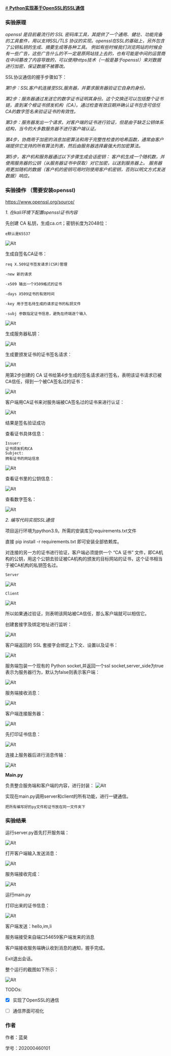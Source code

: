 [# **Python实现基于OpenSSL的SSL通信**
](https://github.com/kobebryant123312/CA)
### ~~实验原理~~

_openssl 是目前最流行的 SSL 密码库工具，其提供了一个通用、健壮、功能完备的工具套件，用以支持SSL/TLS 协议的实现。openssl在SSL的基础上，另外包含了公钥私钥的生成、摘要生成等各种工具。
例如有些时候我们浏览网站的时候会有一些广告，这些广告什么的不一定是原网站挂上去的，也有可能是中间的运营商在中间篡改了内容导致的，可以使用https技术（一般是基于openssl）来对数据进行加密，保证数据不被篡改。_

SSL协议通信的握手步骤如下：

_第1步：SSL客户机连接至SSL服务器，并要求服务器验证它自身的身份。_

_第2步：服务器通过发送它的数字证书证明其身份。这个交换还可以包括整个证书链，直到某个根证书颁发机构（CA）。通过检查有效日期并确认证书包含可信任CA的数字签名来验证证书的有效性。_

_第3步：服务器发出一个请求，对客户端的证书进行验证，但是由于缺乏公钥体系结构，当今的大多数服务器不进行客户端认证。_

_第4步，协商用于加密的消息加密算法和用于完整性检查的哈希函数，通常由客户端提供它支持的所有算法列表，然后由服务器选择最强大的加密算法。_

_第5步，客户机和服务器通过以下步骤生成会话密钥：
    客户机生成一个随机数，并使用服务器的公钥（从服务器证书中获取）对它加密，以送到服务器上。
    服务器用更加随机的数据（客户机的密钥可用时则使用客户机密钥，否则以明文方式发送数据）响应。_

### ~~实验操作~~ （需要安装openssl)

https://www.openssl.org/source/

_1. 在kali环境下配置openssl证书内容_

先创建 CA 私钥，生成ca.crt；密钥长度为2048位：

    e默认是65537

![Alt](img/img.png)

生成自签名CA证书：

    req X.509证书签发请求(CSR)管理
    
    -new 新的请求
    
    -x509 输出一个X509格式的证书
    
    -days X509证书的有效时间
    
    -key 用于签名待生成的请求证书的私钥文件
    
    -subj 参数指定证书信息，避免在终端逐个输入

![Alt](img/img_1.png)


生成服务器私钥：

![Alt](img/img_3.png)

生成要颁发证书的证书签名请求：

![Alt](img/img_4.png)
    
用第2步创建的 CA 证书给第4步生成的签名请求进行签名，表明该证书请求已被CA信任，得到一个被CA签名过的证书：
   
![Alt](img/img_5.png) 

客户端用CA证书来对服务端被CA签名过的证书来进行认证：

![Alt](img/img_6.png)
    
结果是签名验证成功
    
查看证书具体信息：

    Issuer:
    证书颁发机构CA
    Subject:
    拥有证书的网站信息

![Alt](img/img_7.png)

查看证书里的公钥信息：

![Alt](img/img_8.png)

查看数字签名：

![Alt](img/img_9.png)

_2. 编写代码实现SSL通信_

项目运行环境为python3.9。所需的安装库见requirements.txt文件

直接 pip install -r requirements.txt 即可安装全部依赖库。

对连接的另一方的证书进行验证，客户端必须提供一个 “CA 证书” 文件，即CA机构的公钥，用这个公钥去验证被CA机构的颁发的目标网站的证书，这个证书相当于被CA机构的私钥签名过。

    Server
![Alt](img/img_10.png)

    Client
![Alt](img/img_11.png)

所以如果通过验证，则表明该网站被CA信任，那么客户端就可以相信它。


创建套接字及绑定地址进行监听：

![Alt](img/img_12.png)

客户端返回的 SSL 套接字会绑定上下文、设置以及证书：

![Alt](img/img_13.png)

服务端包装一个现有的 Python socket,并返回一个ssl socket,server_side为true表示为服务器行为，默认为false则表示客户端：

![Alt](img/img_14.png)

服务端接收消息：

![Alt](img/img_16.png)

客户端连接服务器：

![Alt](img/img_15.png)

先打印证书信息：

![Alt](img/img_17.png)

连接上服务器后进行消息传输：

![Alt](img/img_18.png)



**Main.py**

负责整合服务端和客户端的内容，进行封装：
![Alt](img/img_19.png)

实现在main.py调用server和client的所有功能，进行一键通信。

    把所有编写好的py文件和证书放在同一文件夹下

### **~~实验结果~~**

运行server.py首先打开服务端：

![Alt](img/img_20.png)

打开客户端输入发送消息：

![Alt](img/img_21.png)

服务端接收完成：

![Alt](img/img_22.png)

运行main.py

打印出来的证书信息：

![Alt](img/img_23.png)

客户端发送：hello,im,li

服务端接受来自端口54659客户端发来的消息

客户端接收服务端确认收到消息的通知，握手完成。

Exit退出会话。

整个运行的截图如下所示：

![Alt](img/img_2.png)


TODOs:

- [x] 实现了OpenSSL的通信
- [ ] 通信界面可视化




### 作者
作者：蓝昊

学号：202000460101



